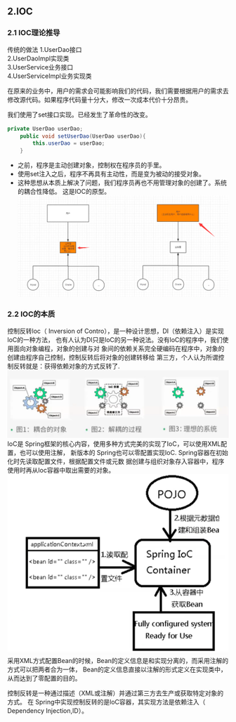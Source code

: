 ## 2.IOC
### 2.1 IOC理论推导
传统的做法
1.UserDao接口  
2.UserDaoImpl实现类  
3.UserService业务接口  
4.UserServiceImpl业务实现类  

在原来的业务中，用户的需求会可能影响我们的代码，我们需要根据用户的需求去修改源代码。如果程序代码量十分大，修改一次成本代价十分昂贵。  

我们使用了set接口实现。已经发生了革命性的改变。
```java
private UserDao userDao;
    public void setUserDao(UserDao userDao){
        this.userDao = userDao;
    }
```
- 之前，程序是主动创建对象，控制权在程序员的手里。  
- 使用set注入之后，程序不再具有主动性，而是变为被动的接受对象。  
- 这种思想从本质上解决了问题，我们程序员再也不用管理对象的创建了。系统的耦合性降低。
这是IOC的原型。
![](./images/ioc.png)

### 2.2 IOC的本质
控制反转loc（ Inversion of Contro），是一种设计思想，DI（依赖注入）是实现loC的一种方法，
也有人认为DI只是loC的另一种说法。没有loC的程序中，我们使用面向对象编程，对象的创建与对
象间的依赖关系完全硬编码在程序中，对象的创建由程序自己控制，控制反转后将对象的创建转移给
第三方，个人认为所谓控制反转就是：获得依赖对象的方式反转了.
![](./images/IOC发展过程.png)
IoC是 Spring框架的核心内容，使用多种方式完美的实现了IoC，可以使用XML配置，也可以使用注解，
新版本的 Spring也可以零配置实现IoC. Spring容器在初始化时先读取配置文件，根据配置文件或元数
据创建与组织对象存入容器中，程序使用时再从Ioc容器中取出需要的对象。
![](./images/ioc过程.png)
采用XML方式配置Bean的时候，Bean的定义信息是和实现分离的，而采用注解的方式可以把两者合为一体，
Bean的定义信息直接以注解的形式定义在实现类中，从而达到了零配置的目的。  

控制反转是一种通过描述（XML或注解）并通过第三方去生产或获取特定对象的方式。
在 Spring中实现控制反转的是loC容器，其实现方法是依赖注入（ Dependency Injection,ID）。



